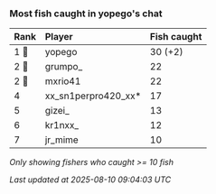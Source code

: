### Most fish caught in yopego's chat

| Rank  | Player              | Fish caught |
|:------|:--------------------|:------------|
| 1 🥇  | yopego              | 30 (+2)     |
| 2 🥈  | grumpo_             | 22          |
| 2 🥈  | mxrio41             | 22          |
| 4     | xx_sn1perpro420_xx* | 17          |
| 5     | gizei_              | 13          |
| 6     | kr1nxx_             | 12          |
| 7     | jr_mime             | 10          |

_Only showing fishers who caught >= 10 fish_

_Last updated at 2025-08-10 09:04:03 UTC_